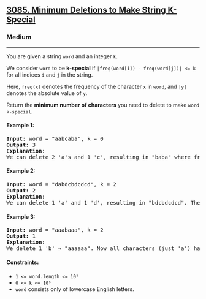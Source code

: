 ### <h2><a href="https://leetcode.com/problems/minimum-deletions-to-make-string-k-special/">3085. Minimum Deletions to Make String K-Special</a></h2>  
<h3>Medium</h3>  
<hr>  
<div>  
<p>You are given a string <code>word</code> and an integer <code>k</code>.</p>

<p>We consider <code>word</code> to be <b>k-special</b> if <code>|freq(word[i]) - freq(word[j])| <= k</code> for all indices <code>i</code> and <code>j</code> in the string.</p>

<p>Here, <code>freq(x)</code> denotes the frequency of the character <code>x</code> in <code>word</code>, and <code>|y|</code> denotes the absolute value of <code>y</code>.</p>

<p>Return the <strong>minimum number of characters</strong> you need to delete to make <code>word</code> <code>k-special</code>.</p>

<h4>Example 1:</h4>
<pre>
<strong>Input:</strong> word = "aabcaba", k = 0  
<strong>Output:</strong> 3  
<strong>Explanation:</strong>  
We can delete 2 'a's and 1 'c', resulting in "baba" where freq('a') == freq('b') == 2. Now, the absolute difference between any pair of character frequencies is 0.
</pre>

<h4>Example 2:</h4>
<pre>
<strong>Input:</strong> word = "dabdcbdcdcd", k = 2  
<strong>Output:</strong> 2  
<strong>Explanation:</strong>  
We can delete 1 'a' and 1 'd', resulting in "bdcbdcdcd". The frequencies are: 'b'=2, 'c'=3, 'd'=4 → all differences ≤ 2.
</pre>

<h4>Example 3:</h4>
<pre>
<strong>Input:</strong> word = "aaabaaa", k = 2  
<strong>Output:</strong> 1  
<strong>Explanation:</strong>  
We delete 1 'b' → "aaaaaa". Now all characters (just 'a') have the same frequency. So, k-special with k=2 is satisfied.
</pre>

<h4>Constraints:</h4>
<ul>
  <li><code>1 <= word.length <= 10⁵</code></li>
  <li><code>0 <= k <= 10⁵</code></li>
  <li><code>word</code> consists only of lowercase English letters.</li>
</ul>
</div>
